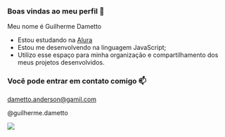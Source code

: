 ### Boas vindas ao meu perfil 💙

Meu nome é Guilherme Dametto

- Estou estudando na [Alura](https://www.alura.com.br) 
- Estou me desenvolvendo na linguagem JavaScript;
- Utilizo  esse espaço para minha organização e compartilhamento dos meus projetos desenvolvidos.

### Você pode entrar em contato comigo 📫

dametto.anderson@gamil.com

@guilherme.dametto

![](https://media1.tenor.com/m/pvFJwncehzIAAAAC/hello-there-private-from-penguins-of-madagascar.gif)
